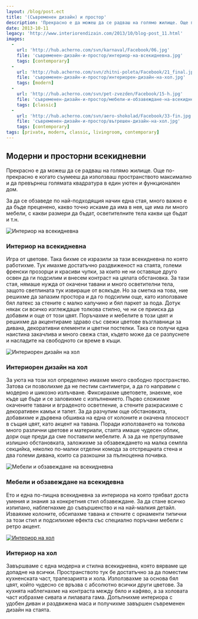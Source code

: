 ```yaml
---
layout: /blog/post.ect
title: '(Съвременен дизайн) и простор'
description: 'Прекрасно е да можеш да се радваш на голямо жилище. Още по-прекрасно е когато съумееш да използваш пространството максимално и да превърнеш голямата квадратура в един уютен и функционален дом.'
date: 2013-10-11
legacy: 'http://www.interiorendizain.com/2013/10/blog-post_11.html'
images:
  -
    url: 'http://hub.acherno.com/svn/karnaval/Facebook/06.jpg'
    file: 'съвременен-дизайн-и-простор/интериор-на-всекидневна.jpg'
    tags: [contemporary]
  -
    url: 'http://hub.acherno.com/svn/zhitni-poleta/Facebook/21_final.jpg'
    file: 'съвременен-дизайн-и-простор/интериорен-дизайн-на-хол.jpg'
    tags: [modern]
  -
    url: 'http://hub.acherno.com/svn/pet-zvezden/Facebook/15-h.jpg'
    file: 'съвременен-дизайн-и-простор/мебели-и-обзавеждане-на-всекидневна.jpg'
    tags: [classic]
  -
    url: 'http://hub.acherno.com/svn/aero-shokolad/Facebook/33-fin.jpg'
    file: 'съвременен-дизайн-и-простор/вътрешен-дизайн-на-хол.jpg'
    tags: [contemporary]
tags: [private, modern, classic, livingroom, contemporary]
---
```

## **Модерни** и просторни **всекидневни**
Прекрасно е да можеш да се радваш на голямо жилище. Още по-прекрасно е когато съумееш да използваш пространството максимално и да превърнеш голямата квадратура в един уютен и функционален дом.

За да се обзаведе по най-подходящия начин една стая, много важно е да бъде преценено, какво точно искаме да има в нея, ще има ли много мебели, с какви размери да бъдат, осветителните тела какви ще бъдат и т.н.

![Интериор на всекидневна](съвременен-дизайн-и-простор/интериор-на-всекидневна.jpg)
### Интериор на **всекидневна**

Игра от цветове. Така бихме се изразили за тази всекидневна по която работихме. Тук имахме достатъчно раздвиженост на стаята, големи френски прозорци и красиви чупки, за които не ни оставяше друго освен да ги подсилим и внесем контраст на цялата обстановка. За тази стая, нямаше нужда от окачени тавани и много осветителни тела, защото светлината тук извираше от всякъде. Но за сметка на това, ние решихме да запазим простора и да го подсилим още, като използваме бял латекс за стените с малко капучино и бял паркет за пода. Дотук някак си всичко изглеждаше толкова стилно, че ни се прииска да добавим и още от този цвят. Поръчахме и мебелите в този цвят и решихме да акцентираме здраво със свежи цветове възглавници за дивана, декоративни елементи и цветни постелки. Така се получи една наистина закачлива и много свежа стая, където може да се разпуснете и насладите на свободното си време в къщи.

![Интериорен дизайн на хол](съвременен-дизайн-и-простор/интериорен-дизайн-на-хол.jpg)
### Интериорен дизайн на **хол**

За уюта на този хол определено имахме много свободно пространство. Затова си позволихме да не пестим сантиметри, а да го направим с модерно и шикозно излъчване. Фиксирахме цветовете, знаехме, кое къде ще бъде и се заловихме с изпълнението. Първо сложихме окачените тавани и вграденото осветление, а стените разкрасихме с декоративен камък и тапет. За да разчупим още обстановката, добавихме и дървена обшивка на една от колоните и окачена плоскост в същия цвят, като акцент на тавана. Поради използването на толкова много различни цветове и материали, стаята имаше чудесен облик, дори още преди да сме поставили мебелите. А за да не претрупваме излишно обстановката, заложихме за обзавеждането на малка семпла секцийка, няколко по-малки отделни комода за отстрещната стена и два големи дивана, които са разкошни за пълноценна почивка.

![Мебели и обзавеждане на всекидневна](съвременен-дизайн-и-простор/мебели-и-обзавеждане-на-всекидневна.jpg)
### Мебели и обзавеждане на **всекидевна**

Ето и една по-пищна всекидневна за интериора на която трябват доста умения и знания за конкретния стил обзавеждане. За да стане всичко изпипано, наблегнахме до съвършенство и на най-малкия детайл. Изваяхме колоните, обсипахме тавана и стените с орнаменти типични за този стил и подсилихме ефекта със специално поръчани мебели с ретро акцент.

[![Интериор на хол](съвременен-дизайн-и-простор/вътрешен-дизайн-на-хол.jpg)](http://acherno.bg/интериорен-дизайн/апартамент/аеро-шоколад/интериор.html)
### Интериор на **хол**

Завършваме с една модерна и стилна всекидневна, която вярваме ще допадне на всички. Пространството тук бе достатъчно за да поместим кухненската част, трапезарията и хола. Използвахме за основа бял цвят, който чудесно се връзва с абсолютно всички други цветове. За кухнята наблегнахме на контраста между бяло и кафяво, а за холовата част избрахме сивата и лилавата гама. Допълнихме интериора с удобен диван и раздвижена маса и получихме завършен съвременен дизайн на стаята.